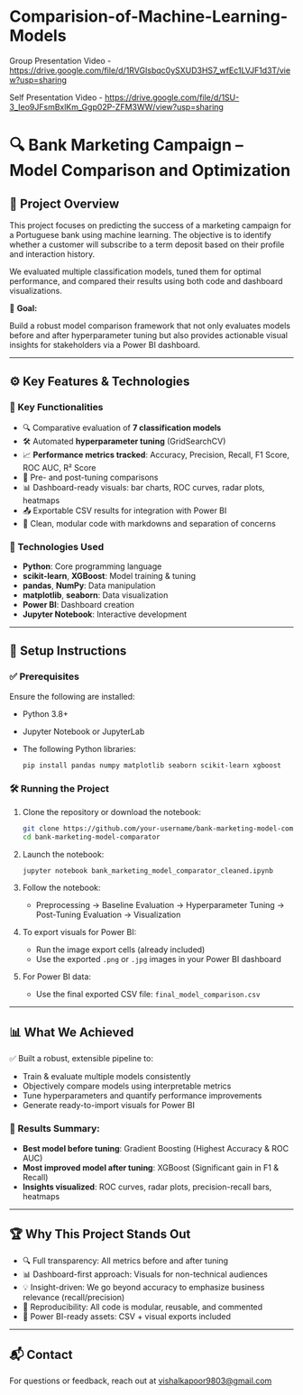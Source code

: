 # Comparision-of-Machine-Learning-Models

Group Presentation Video - https://drive.google.com/file/d/1RVGIsbqc0ySXUD3HS7_wfEc1LVJF1d3T/view?usp=sharing

Self Presentation Video - https://drive.google.com/file/d/1SU-3_Ieo9JFsmBxlKm_Ggp02P-ZFM3WW/view?usp=sharing

# 🔍 Bank Marketing Campaign – Model Comparison and Optimization

## 🧠 Project Overview

This project focuses on predicting the success of a marketing campaign for a Portuguese bank using machine learning. The objective is to identify whether a customer will subscribe to a term deposit based on their profile and interaction history.

We evaluated multiple classification models, tuned them for optimal performance, and compared their results using both code and dashboard visualizations.

🎯 **Goal:**

Build a robust model comparison framework that not only evaluates models before and after hyperparameter tuning but also provides actionable visual insights for stakeholders via a Power BI dashboard.

---

## ⚙️ Key Features & Technologies

### 📌 Key Functionalities

- 🔍 Comparative evaluation of **7 classification models**
- 🛠️ Automated **hyperparameter tuning** (GridSearchCV)
- 📈 **Performance metrics tracked**: Accuracy, Precision, Recall, F1 Score, ROC AUC, R² Score
- 🔁 Pre- and post-tuning comparisons
- 📊 Dashboard-ready visuals: bar charts, ROC curves, radar plots, heatmaps
- 📤 Exportable CSV results for integration with Power BI
- 🧼 Clean, modular code with markdowns and separation of concerns

### 🧰 Technologies Used

- **Python**: Core programming language
- **scikit-learn**, **XGBoost**: Model training & tuning
- **pandas**, **NumPy**: Data manipulation
- **matplotlib**, **seaborn**: Data visualization
- **Power BI**: Dashboard creation
- **Jupyter Notebook**: Interactive development

---

## 🚀 Setup Instructions

### ✅ Prerequisites

Ensure the following are installed:

- Python 3.8+
- Jupyter Notebook or JupyterLab
- The following Python libraries:
    
    ```bash
    pip install pandas numpy matplotlib seaborn scikit-learn xgboost
    ```
    

### 🛠️ Running the Project

1. Clone the repository or download the notebook:
    
    ```bash
    git clone https://github.com/your-username/bank-marketing-model-comparator.git
    cd bank-marketing-model-comparator
    ```
    
2. Launch the notebook:
    
    ```bash
    jupyter notebook bank_marketing_model_comparator_cleaned.ipynb
    ```
    
3. Follow the notebook:
    - Preprocessing → Baseline Evaluation → Hyperparameter Tuning → Post-Tuning Evaluation → Visualization
4. To export visuals for Power BI:
    - Run the image export cells (already included)
    - Use the exported `.png` or `.jpg` images in your Power BI dashboard
5. For Power BI data:
    - Use the final exported CSV file: `final_model_comparison.csv`

---

## 📊 What We Achieved

✅ Built a robust, extensible pipeline to:

- Train & evaluate multiple models consistently
- Objectively compare models using interpretable metrics
- Tune hyperparameters and quantify performance improvements
- Generate ready-to-import visuals for Power BI

### 🧪 Results Summary:

- **Best model before tuning**: Gradient Boosting (Highest Accuracy & ROC AUC)
- **Most improved model after tuning**: XGBoost (Significant gain in F1 & Recall)
- **Insights visualized**: ROC curves, radar plots, precision-recall bars, heatmaps

---

## 🏆 Why This Project Stands Out

- 🔍 Full transparency: All metrics before and after tuning
- 📊 Dashboard-first approach: Visuals for non-technical audiences
- 💡 Insight-driven: We go beyond accuracy to emphasize business relevance (recall/precision)
- 🧪 Reproducibility: All code is modular, reusable, and commented
- 📂 Power BI-ready assets: CSV + visual exports included

---

## 📬 Contact

For questions or feedback, reach out at vishalkapoor9803@gmail.com
